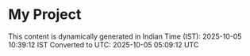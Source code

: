 # My Project

This content is dynamically generated in Indian Time (IST): 2025-10-05 10:39:12 IST
Converted to UTC: 2025-10-05 05:09:12 UTC
